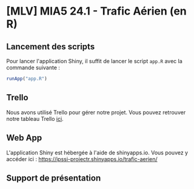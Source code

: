# [MLV] MIA5 24.1 - Trafic Aérien (en R)

## Lancement des scripts

Pour lancer l'application Shiny, il suffit de lancer le script `app.R` avec la commande suivante :

```R
runApp("app.R")
```

## Trello

Nous avons utilisé Trello pour gérer notre projet. Vous pouvez retrouver notre tableau Trello [ici](https://trello.com/b/Oz9JSuxR/projet-langage-r).

## Web App

L'application Shiny est hébergée à l'aide de shinyapps.io. Vous pouvez y accéder ici :
https://ipssi-projectr.shinyapps.io/trafic-aerien/

## Support de présentation
